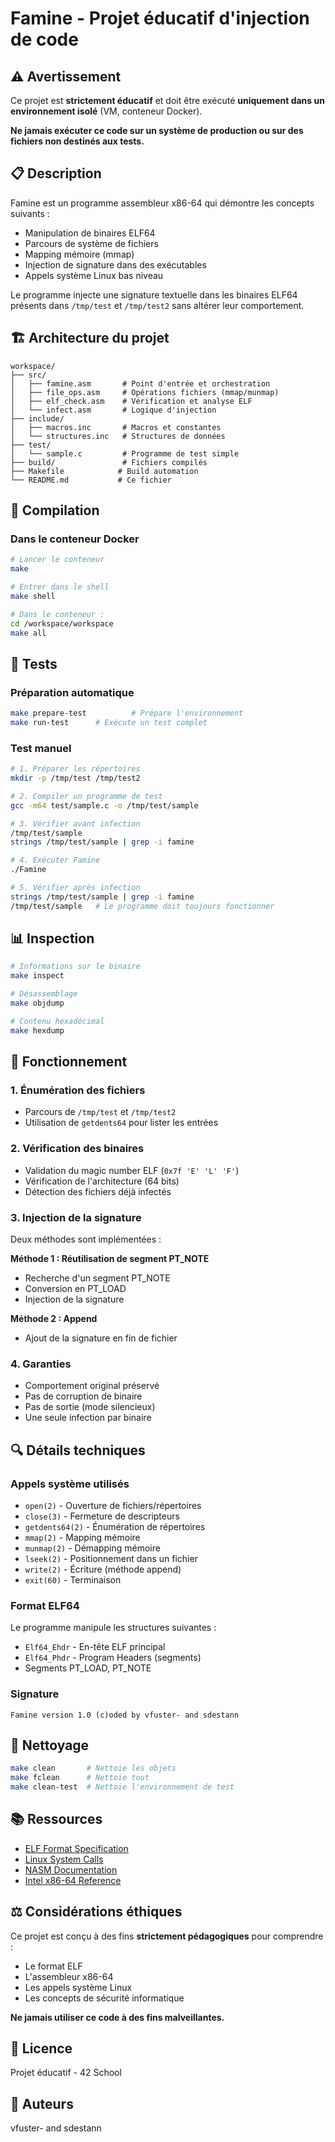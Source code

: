 # Famine - Projet éducatif d'injection de code

## ⚠️ Avertissement

Ce projet est **strictement éducatif** et doit être exécuté **uniquement dans un environnement isolé** (VM, conteneur Docker). 

**Ne jamais exécuter ce code sur un système de production ou sur des fichiers non destinés aux tests.**

## 📋 Description

Famine est un programme assembleur x86-64 qui démontre les concepts suivants :
- Manipulation de binaires ELF64
- Parcours de système de fichiers
- Mapping mémoire (mmap)
- Injection de signature dans des exécutables
- Appels système Linux bas niveau

Le programme injecte une signature textuelle dans les binaires ELF64 présents dans `/tmp/test` et `/tmp/test2` sans altérer leur comportement.

## 🏗️ Architecture du projet

```
workspace/
├── src/
│   ├── famine.asm       # Point d'entrée et orchestration
│   ├── file_ops.asm     # Opérations fichiers (mmap/munmap)
│   ├── elf_check.asm    # Vérification et analyse ELF
│   └── infect.asm       # Logique d'injection
├── include/
│   ├── macros.inc       # Macros et constantes
│   └── structures.inc   # Structures de données
├── test/
│   └── sample.c         # Programme de test simple
├── build/               # Fichiers compilés
├── Makefile            # Build automation
└── README.md           # Ce fichier
```

## 🔧 Compilation

### Dans le conteneur Docker

```bash
# Lancer le conteneur
make

# Entrer dans le shell
make shell

# Dans le conteneur :
cd /workspace/workspace
make all
```

## 🧪 Tests

### Préparation automatique

```bash
make prepare-test          # Prépare l'environnement
make run-test      # Exécute un test complet
```

### Test manuel

```bash
# 1. Préparer les répertoires
mkdir -p /tmp/test /tmp/test2

# 2. Compiler un programme de test
gcc -m64 test/sample.c -o /tmp/test/sample

# 3. Vérifier avant infection
/tmp/test/sample
strings /tmp/test/sample | grep -i famine

# 4. Exécuter Famine
./Famine

# 5. Vérifier après infection
strings /tmp/test/sample | grep -i famine
/tmp/test/sample   # Le programme doit toujours fonctionner
```

## 📊 Inspection

```bash
# Informations sur le binaire
make inspect

# Désassemblage
make objdump

# Contenu hexadécimal
make hexdump
```

## 🎯 Fonctionnement

### 1. Énumération des fichiers
- Parcours de `/tmp/test` et `/tmp/test2`
- Utilisation de `getdents64` pour lister les entrées

### 2. Vérification des binaires
- Validation du magic number ELF (`0x7f 'E' 'L' 'F'`)
- Vérification de l'architecture (64 bits)
- Détection des fichiers déjà infectés

### 3. Injection de la signature
Deux méthodes sont implémentées :

**Méthode 1 : Réutilisation de segment PT_NOTE**
- Recherche d'un segment PT_NOTE
- Conversion en PT_LOAD
- Injection de la signature

**Méthode 2 : Append**
- Ajout de la signature en fin de fichier

### 4. Garanties
- Comportement original préservé
- Pas de corruption de binaire
- Pas de sortie (mode silencieux)
- Une seule infection par binaire

## 🔍 Détails techniques

### Appels système utilisés
- `open(2)` - Ouverture de fichiers/répertoires
- `close(3)` - Fermeture de descripteurs
- `getdents64(2)` - Énumération de répertoires
- `mmap(2)` - Mapping mémoire
- `munmap(2)` - Démapping mémoire
- `lseek(2)` - Positionnement dans un fichier
- `write(2)` - Écriture (méthode append)
- `exit(60)` - Terminaison

### Format ELF64
Le programme manipule les structures suivantes :
- `Elf64_Ehdr` - En-tête ELF principal
- `Elf64_Phdr` - Program Headers (segments)
- Segments PT_LOAD, PT_NOTE

### Signature
```
Famine version 1.0 (c)oded by vfuster- and sdestann
```

## 🧹 Nettoyage

```bash
make clean       # Nettoie les objets
make fclean      # Nettoie tout
make clean-test  # Nettoie l'environnement de test
```

## 📚 Ressources

- [ELF Format Specification](https://refspecs.linuxfoundation.org/elf/elf.pdf)
- [Linux System Calls](https://blog.rchapman.org/posts/Linux_System_Call_Table_for_x86_64/)
- [NASM Documentation](https://www.nasm.us/doc/)
- [Intel x86-64 Reference](https://www.intel.com/content/www/us/en/developer/articles/technical/intel-sdm.html)

## ⚖️ Considérations éthiques

Ce projet est conçu à des fins **strictement pédagogiques** pour comprendre :
- Le format ELF
- L'assembleur x86-64
- Les appels système Linux
- Les concepts de sécurité informatique

**Ne jamais utiliser ce code à des fins malveillantes.**

## 📝 Licence

Projet éducatif - 42 School

## 👤 Auteurs

vfuster- and sdestann